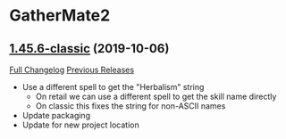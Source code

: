 # GatherMate2

## [1.45.6-classic](https://github.com/Nevcairiel/GatherMate2/tree/1.45.6-classic) (2019-10-06)
[Full Changelog](https://github.com/Nevcairiel/GatherMate2/compare/1.45.5...1.45.6-classic) [Previous Releases](https://github.com/Nevcairiel/GatherMate2/releases)

- Use a different spell to get the "Herbalism" string  
    - On retail we can use a different spell to get the skill name directly  
    - On classic this fixes the string for non-ASCII names  
- Update packaging  
- Update for new project location  
